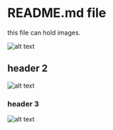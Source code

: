# README.md file

this file can hold images.

![alt text](https://github.com/HudaOmer/Can_i_change_name_yes_yes/blob/main/Screenshot_20230918-030057_Software%20update.jpg)

## header 2

![alt text](https://github.com/HudaOmer/Can_i_change_name_yes_yes/blob/main/Screenshot_20230918-030057_Software%20update.jpg?size=50%)


### header 3

![alt text](https://github.com/HudaOmer/Can_i_change_name_yes_yes/blob/main/Screenshot_20230918-030057_Software%20update.jpg?width=50%)
